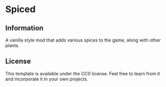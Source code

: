 # Spiced

## Information

A vanilla style mod that adds various spices to the game, along with other plants.

## License

This template is available under the CC0 license. Feel free to learn from it and incorporate it in your own projects.

